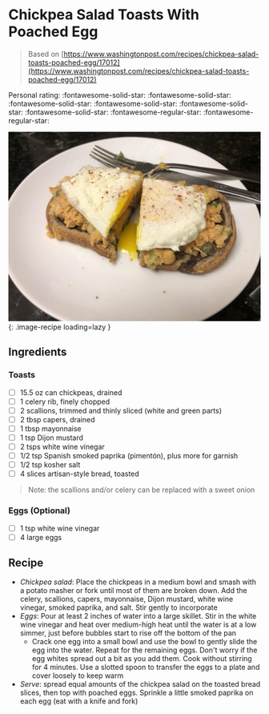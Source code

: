 # Chickpea Salad Toasts With Poached Egg

> Based on [https://www.washingtonpost.com/recipes/chickpea-salad-toasts-poached-egg/17012](https://www.washingtonpost.com/recipes/chickpea-salad-toasts-poached-egg/17012)

<!-- {cts} rating=3; (User can specify rating on scale of 1-5) -->

Personal rating: :fontawesome-solid-star: :fontawesome-solid-star: :fontawesome-solid-star: :fontawesome-solid-star: :fontawesome-solid-star: :fontawesome-solid-star: :fontawesome-regular-star: :fontawesome-regular-star:

<!-- {cte} -->

<!-- {cts} name_image=chickpea_salad_toasts_with_poached_egg.jpeg; (User can specify image name) -->

![chickpea_salad_toasts_with_poached_egg.jpeg](./chickpea_salad_toasts_with_poached_egg.jpeg){: .image-recipe loading=lazy }

<!-- {cte} -->

## Ingredients

### Toasts

* [ ] 15.5 oz can chickpeas, drained
* [ ] 1 celery rib, finely chopped
* [ ] 2 scallions, trimmed and thinly sliced (white and green parts)
* [ ] 2 tbsp capers, drained
* [ ] 1 tbsp mayonnaise
* [ ] 1 tsp Dijon mustard
* [ ] 2 tsps white wine vinegar
* [ ] 1/2 tsp Spanish smoked paprika (pimentón), plus more for garnish
* [ ] 1/2 tsp kosher salt
* [ ] 4 slices artisan-style bread, toasted

> Note: the scallions and/or celery can be replaced with a sweet onion

### Eggs (Optional)

* [ ] 1 tsp white wine vinegar
* [ ] 4 large eggs

## Recipe

* *Chickpea salad*: Place the chickpeas in a medium bowl and smash with a potato masher or fork until most of them are broken down. Add the celery, scallions, capers, mayonnaise, Dijon mustard, white wine vinegar, smoked paprika, and salt. Stir gently to incorporate
* *Eggs*: Pour at least 2 inches of water into a large skillet. Stir in the white wine vinegar and heat over medium-high heat until the water is at a low simmer, just before bubbles start to rise off the bottom of the pan
    * Crack one egg into a small bowl and use the bowl to gently slide the egg into the water. Repeat for the remaining eggs. Don't worry if the egg whites spread out a bit as you add them. Cook without stirring for 4 minutes. Use a slotted spoon to transfer the eggs to a plate and cover loosely to keep warm
* *Serve*: spread equal amounts of the chickpea salad on the toasted bread slices, then top with poached eggs. Sprinkle a little smoked paprika on each egg (eat with a knife and fork)
